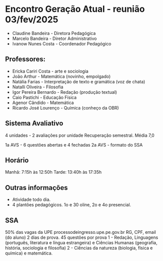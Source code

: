 # Encontro Geração Atual - reunião 03/fev/2025

- Claudine Bandeira - Diretora Pedagógica
- Marcelo Bandeira - Diretor Administrativo
- Ivanow Nunes Costa - Coordenador Pedagógico

## Professores:
- Ericka Cariri Costa - arte e sociologia
- João Arthur - Matemática (novinho, empolgado)
- Natália Farias - Interpretação de texto e gramática (voz de chata)
- Natalli Oliveira - Filosofia
- Igor Pereira Bernardo - Redação (produção textual)
- Caio Pastichi - Educação Física
- Agenor Cândido - Matemática
- Ricardo José Lourenço - Química (conheço da OBR)

## Sistema Avaliativo
4 unidades - 2 avaliações por unidade
Recuperação semestral. Média 7,0

1a AVS - 6 questões abertas e 4 fechadas
2a AVS - formato do SSA

## Horário
Manhã: 7:15h às 12:50h
Tarde: 13:40h às 17:35h

## Outras informações
- Atividade todo dia.
- 4 plantões pedagógicos. 1o e 30 oline, 2o e 4o presencial.

## SSA
50% das vagas da UPE
processodeingresso.upe.pe.gov.br
RG, CPF, email (do aluno)
2 dias de prova. 45 questões por prova
1 - Redação, Linguagens (português, literatura e língua estrangeira) e Ciências Humanas (geografia, história, sociologia e filosofia)
2 - Ciências da natureza (biologia, física e química) e matemática.
